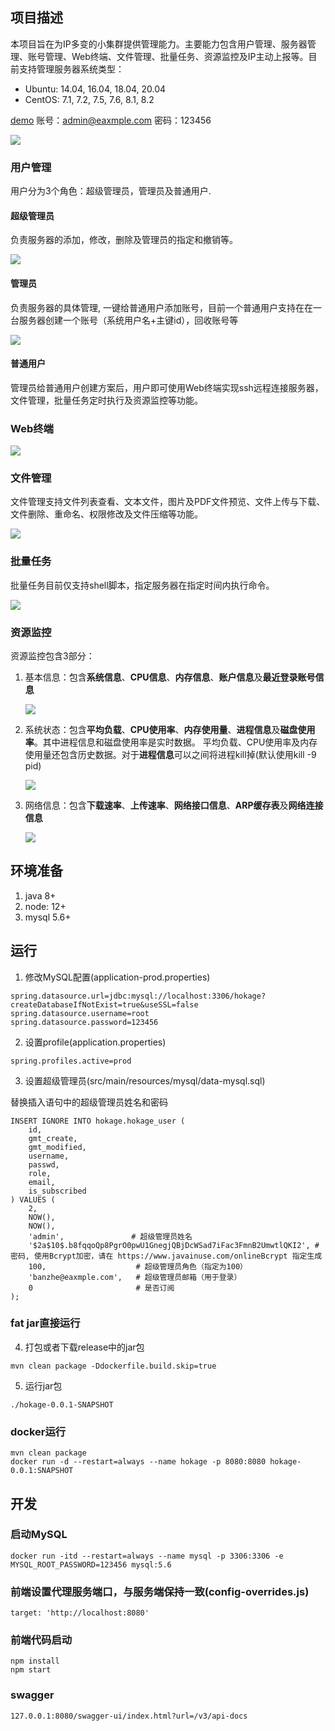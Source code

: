 ## 项目描述

本项目旨在为IP多变的小集群提供管理能力。主要能力包含用户管理、服务器管理、账号管理、Web终端、文件管理、批量任务、资源监控及IP主动上报等。目前支持管理服务器系统类型：

- Ubuntu: 14.04, 16.04, 18.04, 20.04
- CentOS: 7.1, 7.2, 7.5, 7.6, 8.1, 8.2

[demo](http://server.linyimin.club:8080/) 账号：admin@eaxmple.com 密码：123456


![](hokage-doc/images/home.png)

### 用户管理 
  
用户分为3个角色：超级管理员，管理员及普通用户.
 
#### 超级管理员 
负责服务器的添加，修改，删除及管理员的指定和撤销等。

![](hokage-doc/images/super-operator.png)

#### 管理员

负责服务器的具体管理, 一键给普通用户添加账号，目前一个普通用户支持在在一台服务器创建一个账号（系统用户名+主键id），回收账号等

![](hokage-doc/images/supervisor.png)

#### 普通用户

管理员给普通用户创建方案后，用户即可使用Web终端实现ssh远程连接服务器，文件管理，批量任务定时执行及资源监控等功能。

### Web终端

![](hokage-doc/images/web-terminal.gif)


### 文件管理

文件管理支持文件列表查看、文本文件，图片及PDF文件预览、文件上传与下载、文件删除、重命名、权限修改及文件压缩等功能。

![](hokage-doc/images/file-management.gif)


### 批量任务

批量任务目前仅支持shell脚本，指定服务器在指定时间内执行命令。

![](hokage-doc/images/bat-command.gif)

### 资源监控

资源监控包含3部分：

1. 基本信息：包含**系统信息**、**CPU信息**、**内存信息**、**账户信息**及**最近登录账号信息**
   
   ![](hokage-doc/images/basic-info.png)
   
2. 系统状态：包含**平均负载**、**CPU使用率**、**内存使用量**、**进程信息**及**磁盘使用率**。其中进程信息和磁盘使用率是实时数据。
   平均负载、CPU使用率及内存使用量还包含历史数据。对于**进程信息**可以之间将进程kill掉(默认使用kill -9 pid)
   
   ![](hokage-doc/images/system-status.png)
   
3. 网络信息：包含**下载速率**、**上传速率**、**网络接口信息**、**ARP缓存表**及**网络连接信息**
   
   ![](hokage-doc/images/network-info.png)

## 环境准备

1. java 8+
2. node: 12+
3. mysql 5.6+


## 运行

1. 修改MySQL配置(application-prod.properties)

```
spring.datasource.url=jdbc:mysql://localhost:3306/hokage?createDatabaseIfNotExist=true&useSSL=false
spring.datasource.username=root
spring.datasource.password=123456
```

2. 设置profile(application.properties)

```text
spring.profiles.active=prod
```

3. 设置超级管理员(src/main/resources/mysql/data-mysql.sql)

替换插入语句中的超级管理员姓名和密码

```mysql
INSERT IGNORE INTO hokage.hokage_user (
    id,
    gmt_create,
    gmt_modified,
    username,
    passwd,
    role,
    email,
    is_subscribed
) VALUES (
    2,
    NOW(),
    NOW(),
    'admin',               # 超级管理员姓名
    '$2a$10$.b8fqqoQp8PgrO0pwU1GnegjQBjDcWSad7iFac3FmnB2UmwtlQKI2', # 密码, 使用Bcrypt加密，请在 https://www.javainuse.com/onlineBcrypt 指定生成
    100,                    # 超级管理员角色（指定为100）
    'banzhe@eaxmple.com',   # 超级管理员邮箱（用于登录）
    0                       # 是否订阅
);
```

### fat jar直接运行

4. 打包或者下载release中的jar包

```shell
mvn clean package -Ddockerfile.build.skip=true
```

5. 运行jar包

```shell
./hokage-0.0.1-SNAPSHOT
```

### docker运行

```shell
mvn clean package
docker run -d --restart=always --name hokage -p 8080:8080 hokage-0.0.1:SNAPSHOT
```


## 开发

### 启动MySQL

```shell script
docker run -itd --restart=always --name mysql -p 3306:3306 -e MYSQL_ROOT_PASSWORD=123456 mysql:5.6
```

### 前端设置代理服务端口，与服务端保持一致(config-overrides.js)

```
target: 'http://localhost:8080'
```


### 前端代码启动

```shell script
npm install
npm start
```

### swagger

```
127.0.0.1:8080/swagger-ui/index.html?url=/v3/api-docs
```


